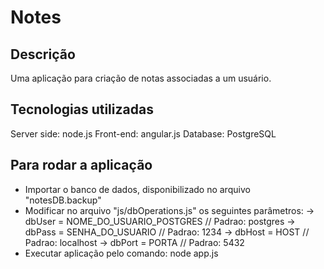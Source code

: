 # Notes
 Descrição
 -------------
   Uma aplicação para criação de notas associadas a um usuário.
 
 Tecnologias utilizadas
 -------------
   Server side: node.js
   Front-end: angular.js
   Database: PostgreSQL
   
 Para rodar a aplicação
 -------------
   - Importar o banco de dados, disponibilizado no arquivo "notesDB.backup"
   - Modificar no arquivo "js/dbOperations.js" os seguintes parâmetros:
       -> dbUser = NOME_DO_USUARIO_POSTGRES     // Padrao: postgres
       -> dbPass = SENHA_DO_USUARIO             // Padrao: 1234
       -> dbHost = HOST                         // Padrao: localhost
       -> dbPort = PORTA                        // Padrao: 5432
   - Executar aplicação pelo comando: node app.js

